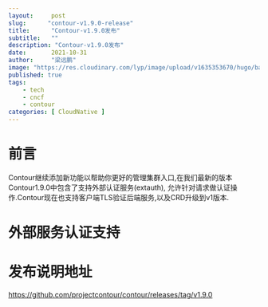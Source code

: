 ```yaml
---
layout:     post 
slug:      "contour-v1.9.0-release"
title:      "Contour-v1.9.0发布"
subtitle:   ""
description: "Contour-v1.9.0发布"
date:       2021-10-31
author:     "梁远鹏"
image: "https://res.cloudinary.com/lyp/image/upload/v1635353670/hugo/banner/pexels-helena-lopes-2253275.jpg"
published: true
tags:
    - tech
    - cncf
    - contour
categories: [ CloudNative ]
---
```


# 前言 

Contour继续添加新功能以帮助你更好的管理集群入口,在我们最新的版本Contour1.9.0中包含了支持外部认证服务(extauth), 允许针对请求做认证操作.Contour现在也支持客户端TLS验证后端服务,以及CRD升级到v1版本.

# 外部服务认证支持



# 发布说明地址  

https://github.com/projectcontour/contour/releases/tag/v1.9.0